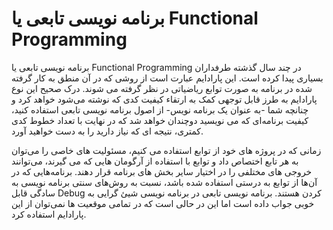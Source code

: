 # برنامه نویسی تابعی یا Functional Programming

برنامه نویسی تابعی یا Functional Programming در چند سال گذشته طرفداران بسیاری پیدا کرده است. این پارادایم عبارت است از روشی که در آن منطق به کار گرفته شده در برنامه به صورت توابع ریاضیاتی در نظر گرفته می شوند. درک صحیح این نوع پارادایم به طرز قابل توجهی کمک به ارتقاء کیفیت کدی که نوشته می‌شود خواهد کرد و چنانچه شما -به عنوان یک برنامه نویس- از اصول برنامه نویسی تابعی استفاده کنید، کیفیت برنامه‌ای که می نویسید دوچندان خواهد شد که در نهایت با تعداد خطوط کدی کمتری، نتیجه ای که نیاز دارید را به دست خواهید آورد.

زمانی که در پروژه های خود از توابع استفاده می کنیم، مسئولیت های خاصی را می‌توان به هر تابع اختصاص داد و توابع با استفاده از آرگومان هایی که می گیرند، می‌توانند خروجی های مختلفی را در اختیار سایر بخش های برنامه قرار دهند. برنامه‌هایی که در آن‌ها از توابع به درستی استفاده شده باشد، نسبت به روش‌های سنتی برنامه نویسی به سادگی قابل Debug کردن هستند. برنامه نویسی تابعی در برنامه نویسی شیئ گرایی به خوبی جواب داده است اما این در حالی است که در تمامی موقعیت ها نمی‌توان از این پارادایم استفاده کرد.
